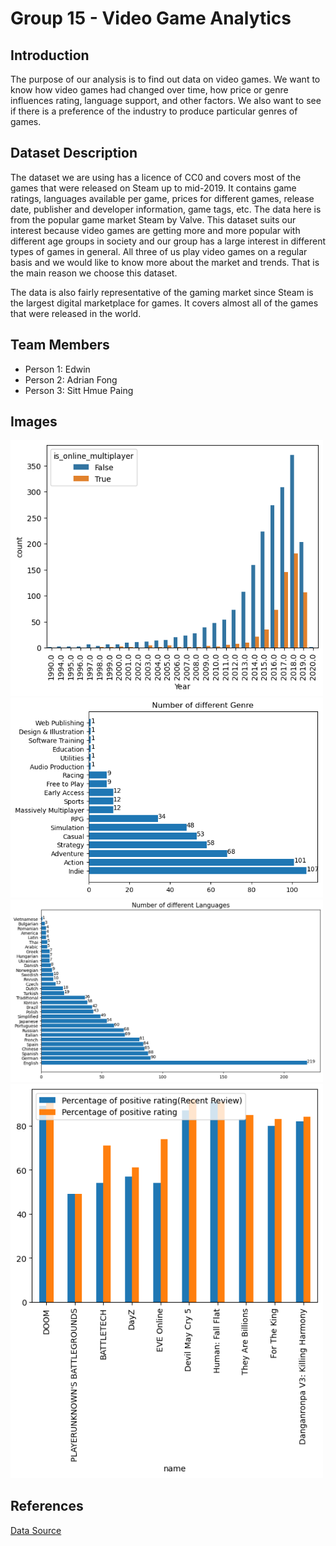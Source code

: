 # Group 15 - Video Game Analytics

## Introduction
The purpose of our analysis is to find out data on video games. We want to know how video games had changed over time, how price or genre influences rating, language support, and other factors. We also want to see if there is a preference of the industry to produce particular genres of games.

## Dataset Description
The dataset we are using has a licence of CC0 and covers most of the games that were released on Steam up to mid-2019. It contains game ratings, languages available per game, prices for different games, release date, publisher and developer information, game tags, etc. The data here is from the popular game market Steam by Valve. This dataset suits our interest because video games are getting more and more popular with different age groups in society and our group has a large interest in different types of games in general. All three of us play video games on a regular basis and we would like to know more about the market and trends. That is the main reason we choose this dataset.

The data is also fairly representative of the gaming market since Steam is the largest digital marketplace for games. It covers almost all of the games that were released in the world.

## Team Members
- Person 1: Edwin
- Person 2: Adrian Fong
- Person 3: Sitt Hmue Paing

## Images
<img src = "images\Online Multiplayer.png" width=500>
<img src = "images\Genre.png" width=500>
<img src = "images\language.png" width=500>
<img src = "images\Rating.png" width=500>

## References
[Data Source](https://www.kaggle.com/datasets/trolukovich/steam-games-complete-dataset)



